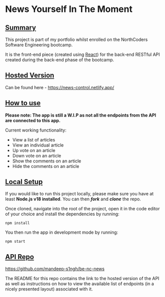 # **News Yourself In The Moment**

## <ins>Summary</ins>

This project is part of my portfolio whilst enrolled on the NorthCoders Software Engineering bootcamp. <br>

It is the front-end piece (created using [React](https://react.dev/)) for the back-end RESTful API created during the back-end phase of the bootcamp. <br>

## <ins>Hosted Version</ins>

Can be found here - https://news-control.netlify.app/

## <ins>How to use</ins>

**Please note: The app is still a W.I.P as not all the endpoints from the API are connected to this app.**

Current working functionality:

- View a list of articles
- View an individual article
- Up vote on an article
- Down vote on an article
- Show the comments on an article
- Hide the comments on an article

## <ins>Local Setup</ins>

If you would like to run this project locally, please make sure you have at least **Node.js v18 installed**. You can then **_fork_** and **_clone_** the repo.

Once cloned, navigate into the root of the project, open it in the code editor of your choice and install the dependencies by running:

`npm install`

You then run the app in development mode by running:

`npm start`

## <ins>API Repo</ins>

https://github.com/mandeep-s1ngh/be-nc-news <br>

The README for this repo contains the link to the hosted version of the API as well as instructions on how to view the available list of endpoints (in a nicely presented layout) associated with it.
